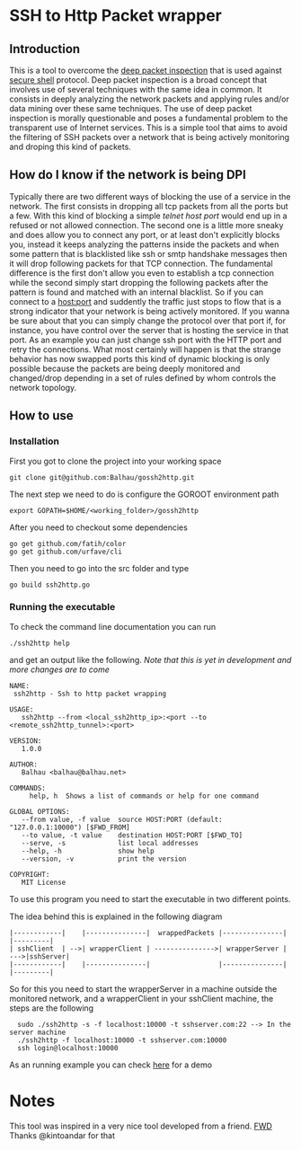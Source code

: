 # SSH to Http Packet wrapper

## Introduction

This is a tool to overcome the [deep packet inspection](https://en.wikipedia.org/wiki/Deep_packet_inspection) that is used against [secure shell](https://en.wikipedia.org/wiki/Secure_Shell) protocol. Deep packet inspection is a broad concept that involves use of several techniques with the same idea in common. It consists in deeply analyzing the network packets and applying rules and/or data mining over these same techniques. The use of deep packet inspection is morally questionable and poses a fundamental problem to the transparent use of Internet services. This is a simple tool that aims to avoid the filtering of SSH packets over a network that is being actively monitoring and droping this kind of packets.

## How do I know if the network is being DPI

Typically there are two different ways of blocking the use of a service in the network. The first consists in dropping all tcp packets from all the ports but a few. With this kind of blocking a simple *telnet host port* would end up in a refused or not allowed connection. The second one is a little more sneaky and does allow you to connect any port, or at least don't explicitly blocks you, instead it keeps analyzing the patterns inside the packets and when some pattern that is blacklisted like ssh or smtp handshake messages then it will drop following packets for that TCP connection. The fundamental difference is the first don't allow you even to establish a tcp connection while the second simply start dropping the following packets after the pattern is found and matched with an internal blacklist. So if you can connect to a <host:port> and suddently the traffic just stops to flow that is a strong indicator that your network is being actively monitored. If you wanna be sure about that you can simply change the protocol over that port if, for instance, you have control over the server that is hosting the service in that port. As an example you can just change ssh port with the HTTP port and retry the connections. What most certainly will happen is that the strange behavior has now swapped ports this kind of dynamic blocking is only possible because the packets are being deeply monitored and changed/drop depending in a set of rules defined by whom controls the network topology.


## How to use


### Installation

First you got to clone the project into your working space

    git clone git@github.com:Balhau/gossh2http.git

The next step we need to do is configure the GOROOT environment path

    export GOPATH=$HOME/<working_folder>/gossh2http


After you need to checkout some dependencies

    go get github.com/fatih/color
    go get github.com/urfave/cli

Then you need to go into the src folder and type

    go build ssh2http.go


### Running the executable

To check the command line documentation you can run

    ./ssh2http help

and get an output like the following. *Note that this is yet in development and more changes are to come*

    NAME:
     ssh2http - Ssh to http packet wrapping

    USAGE:
       ssh2http --from <local_ssh2http_ip>:<port --to <remote_ssh2http_tunnel>:<port>

    VERSION:
       1.0.0

    AUTHOR:
       Balhau <balhau@balhau.net>

    COMMANDS:
         help, h  Shows a list of commands or help for one command

    GLOBAL OPTIONS:
       --from value, -f value  source HOST:PORT (default: "127.0.0.1:10000") [$FWD_FROM]
       --to value, -t value    destination HOST:PORT [$FWD_TO]
       --serve, -s             list local addresses
       --help, -h              show help
       --version, -v           print the version

    COPYRIGHT:
       MIT License

To use this program you need to start the executable in two different points.

The idea behind this is explained in the following diagram



    |------------|    |---------------|  wrappedPackets |---------------|     |---------|
    | sshClient  | -->| wrapperClient | --------------->| wrapperServer | --->|sshServer|
    |------------|    |---------------|                 |---------------|     |---------|


So for this you need to start the wrapperServer in a machine outside the monitored network, and
a wrapperClient in your sshClient machine, the steps are the following


      sudo ./ssh2http -s -f localhost:10000 -t sshserver.com:22 --> In the server machine
      ./ssh2http -f localhost:10000 -t sshserver.com:10000
      ssh login@localhost:10000

As an running example you can check [here](https://www.youtube.com/watch?v=OK7DjsOyMp8) for a demo


# Notes

This tool was inspired in a very nice tool developed from a friend. [FWD](https://github.com/kintoandar/fwd)
Thanks @kintoandar for that
